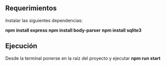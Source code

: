 ## Requerimientos

Instalar las siguientes dependencias:

**npm install express**
**npm install body-parser**
**npm install sqlite3**

## Ejecución
Desde la terminal ponerse en la raíz del proyecto y ejecutar **npm run start**
